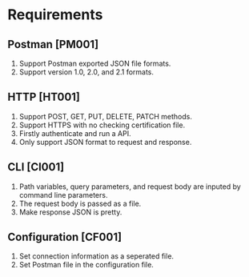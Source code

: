 # Requirements

## Postman [PM001]

1. Support Postman exported JSON file formats.
1. Support version 1.0, 2.0, and 2.1 formats.

## HTTP [HT001]

1. Support POST, GET, PUT, DELETE, PATCH methods.
1. Support HTTPS with no checking certification file.
1. Firstly authenticate and run a API.
1. Only support JSON format to request and response.

## CLI [CI001]

1. Path variables, query parameters, and request body are inputed by command line parameters.
1. The request body is passed as a file.
1. Make response JSON is pretty.

## Configuration [CF001]

1. Set connection information as a seperated file.
1. Set Postman file in the configuration file.

